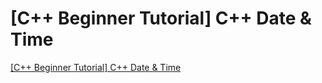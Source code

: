 # [C++ Beginner Tutorial] C++ Date & Time
[[C++ Beginner Tutorial] C++ Date & Time](https://aiwithcloud.com/2022/09/16/c_beginner_tutorial_c_date__time/)